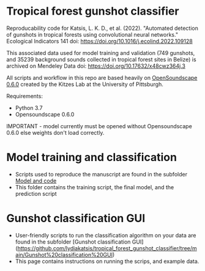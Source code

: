 # Tropical forest gunshot classifier

Reproducability code for Katsis, L. K. D., et al. (2022). "Automated detection of gunshots in tropical forests using convolutional neural networks." Ecological Indicators 141 doi: https://doi.org/10.1016/j.ecolind.2022.109128

This associated data used for model training and validation (749 gunshots, and 35239 background sounds collected in tropical forest sites in Belize) is archived on Mendeley Data doi: https://doi.org/10.17632/x48cwz364j.3 

All scripts and workflow in this repo are based heavily on [OpenSoundscape 0.6.0](https://github.com/kitzeslab/opensoundscape) created by the Kitzes Lab at the University of Pittsburgh.

Requirements:
- Python 3.7
- Opensoundscape 0.6.0

IMPORTANT - model currently must be opened without Opensoundscape 0.6.0 else weights don't load correctly.


# Model training and classification #
* Scripts used to reproduce the manuscript are found in the subfolder [Model and code](https://github.com/lydiakatsis/tropical_forest_gunshot_classifier/tree/main/Model%20and%20code)
* This folder contains the training script, the final model, and the prediction script



# Gunshot classification GUI #
* User-friendly scripts to run the classification algorithm on your data are found in the subfolder [Gunshot classification GUI] (https://github.com/lydiakatsis/tropical_forest_gunshot_classifier/tree/main/Gunshot%20classification%20GUI)
* This page contains instructions on running the scrips, and example data.
